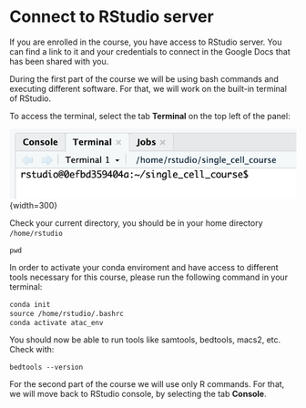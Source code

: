 # Connect to RStudio server

If you are enrolled in the course, you have access to RStudio server. You can find a link to it and your credentials to connect in the Google Docs that has been shared with you.  

During the first part of the course we will be using bash commands and executing different software. For that, we will work on the built-in terminal of RStudio.   

To access the terminal, select the tab **Terminal** on the top left of the panel:

![](../assets/images/select_terminal_tab.png){width=300}

Check your current directory, you should be in your home directory `/home/rstudio` 

```{bash}
pwd
```

In order to activate your conda enviroment and have access to different tools necessary for this course, please run the following command in your terminal:

```{bash}
conda init
source /home/rstudio/.bashrc
conda activate atac_env
```

You should now be able to run tools like samtools, bedtools, macs2, etc. Check with:
```{bash}
bedtools --version
```
  
  
For the second part of the course we will use only R commands. For that, we will move back to RStudio console, by selecting the tab **Console**.